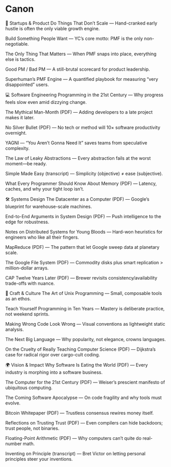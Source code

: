 # Canon

🚀 Startups & Product
Do Things That Don’t Scale — Hand-cranked early hustle is often the only viable growth engine.

Build Something People Want — YC’s core motto: PMF is the only non-negotiable.

The Only Thing That Matters — When PMF snaps into place, everything else is tactics.

Good PM / Bad PM — A still-brutal scorecard for product leadership.

Superhuman’s PMF Engine — A quantified playbook for measuring “very disappointed” users.

💻 Software Engineering
Programming in the 21st Century — Why progress feels slow even amid dizzying change.

The Mythical Man-Month (PDF) — Adding developers to a late project makes it later.

No Silver Bullet (PDF) — No tech or method will 10× software productivity overnight.

YAGNI — “You Aren’t Gonna Need It” saves teams from speculative complexity.

The Law of Leaky Abstractions — Every abstraction fails at the worst moment—be ready.

Simple Made Easy (transcript) — Simplicity (objective) ≠ ease (subjective).

What Every Programmer Should Know About Memory (PDF) — Latency, caches, and why your tight loop isn’t.

🛠 Systems Design
The Datacenter as a Computer (PDF) — Google’s blueprint for warehouse-scale machines.

End-to-End Arguments in System Design (PDF) — Push intelligence to the edge for robustness.

Notes on Distributed Systems for Young Bloods — Hard-won heuristics for engineers who like all their fingers.

MapReduce (PDF) — The pattern that let Google sweep data at planetary scale.

The Google File System (PDF) — Commodity disks plus smart replication > million-dollar arrays.

CAP Twelve Years Later (PDF) — Brewer revisits consistency/availability trade-offs with nuance.

🎨 Craft & Culture
The Art of Unix Programming — Small, composable tools as an ethos.

Teach Yourself Programming in Ten Years — Mastery is deliberate practice, not weekend sprints.

Making Wrong Code Look Wrong — Visual conventions as lightweight static analysis.

The Next Big Language — Why popularity, not elegance, crowns languages.

On the Cruelty of Really Teaching Computer Science (PDF) — Dijkstra’s case for radical rigor over cargo-cult coding.

🌍 Vision & Impact
Why Software Is Eating the World (PDF) — Every industry is morphing into a software business.

The Computer for the 21st Century (PDF) — Weiser’s prescient manifesto of ubiquitous computing.

The Coming Software Apocalypse — On code fragility and why tools must evolve.

Bitcoin Whitepaper (PDF) — Trustless consensus rewires money itself.

Reflections on Trusting Trust (PDF) — Even compilers can hide backdoors; trust people, not binaries.

Floating-Point Arithmetic (PDF) — Why computers can’t quite do real-number math.

Inventing on Principle (transcript) — Bret Victor on letting personal principles steer your inventions.

